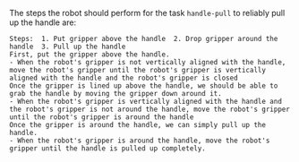 The steps the robot should perform for the task `handle-pull` to reliably pull up the handle are:

    Steps:  1. Put gripper above the handle  2. Drop gripper around the handle  3. Pull up the handle
    First, put the gripper above the handle.
    - When the robot's gripper is not vertically aligned with the handle, move the robot's gripper until the robot's gripper is vertically aligned with the handle and the robot's gripper is closed
    Once the gripper is lined up above the handle, we should be able to grab the handle by moving the gripper down around it.
    - When the robot's gripper is vertically aligned with the handle and the robot's gripper is not around the handle, move the robot's gripper until the robot's gripper is around the handle
    Once the gripper is around the handle, we can simply pull up the handle.
    - When the robot's gripper is around the handle, move the robot's gripper until the handle is pulled up completely.